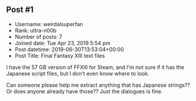 ## Post #1
- Username: weirdalsuperfan
- Rank: ultra-n00b
- Number of posts: 7
- Joined date: Tue Apr 23, 2019 5:54 pm
- Post datetime: 2019-06-30T13:53:04+00:00
- Post Title: Final Fantasy XIII text files

I have the 57 GB version of FFXIII for Steam, and I'm not sure if it has the Japanese script files, 
but I don't even know where to look.

Can someone please help me extract anything that has Japanese strings?? Or does anyone already have those??
Just the dialogues is fine.
